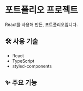# 포트폴리오 프로젝트

React를 사용해 만든, 포트폴리오입니다.

## 🛠 사용 기술

- React
- TypeScript
- styled-components

## ✨ 주요 기능
